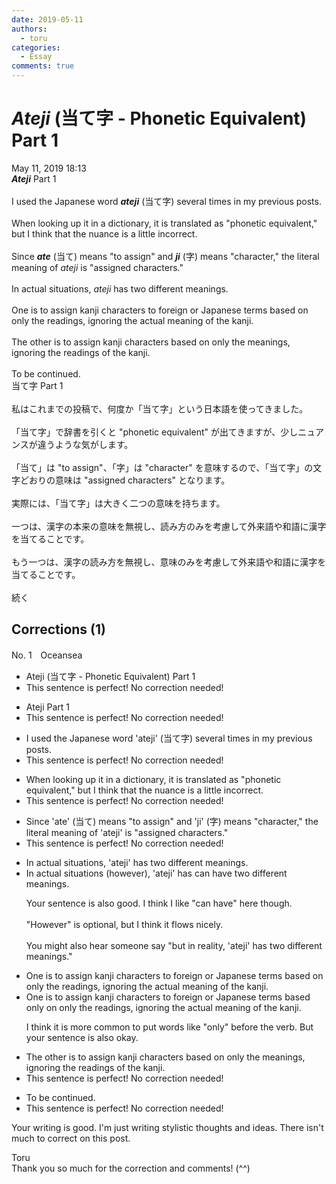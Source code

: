 ```yaml
---
date: 2019-05-11
authors:
  - toru
categories:
  - Essay
comments: true
---
```


# <strong><em>Ateji</strong></em> (当て字 - Phonetic Equivalent) Part 1
<div class="date">May 11, 2019 18:13</div>
<div id="post"><div id="body_show_ori">
<strong><em>Ateji</strong></em> Part 1<br/><br/>I used the Japanese word <strong><em>ateji</em></strong> (当て字) several times in my previous posts.<br/><br/>When looking up it in a dictionary, it is translated as "phonetic equivalent," but I think that the nuance is a little incorrect.<br/><br/>Since <strong><em>ate</em></strong> (当て) means "to assign" and <strong><em>ji</em></strong> (字) means "character," the literal meaning of <em>ateji</em> is "assigned characters."<br/><br/>In actual situations, <em>ateji</em> has two different meanings.<br/><br/>One is to assign kanji characters to foreign or Japanese terms based on only the readings, ignoring the actual meaning of the kanji.<br/><br/>The other is to assign kanji characters based on only the meanings, ignoring the readings of the kanji.<br/><br/>To be continued.
</div></div>

<!-- more -->

<div id="post_ja"><div id="body_show_mo">
当て字 Part 1<br/><br/>私はこれまでの投稿で、何度か「当て字」という日本語を使ってきました。<br/><br/>「当て字」で辞書を引くと "phonetic equivalent" が出てきますが、少しニュアンスが違うような気がします。<br/><br/>「当て」は "to assign"、「字」は "character" を意味するので、「当て字」の文字どおりの意味は "assigned characters" となります。<br/><br/>実際には、「当て字」は大きく二つの意味を持ちます。<br/><br/>一つは、漢字の本来の意味を無視し、読み方のみを考慮して外来語や和語に漢字を当てることです。<br/><br/>もう一つは、漢字の読み方を無視し、意味のみを考慮して外来語や和語に漢字を当てることです。<br/><br/>続く
</div></div>

## Corrections (1)
<div id="block"><div class="first_name"> No. 1　<span class="just_name">Oceansea</span></div><div id="block2">
<ul class="correction_field">
<li class="incorrect">Ateji (当て字 - Phonetic Equivalent) Part 1</li>
<li class="corrected perfect">This sentence is perfect! No correction needed!</li>
</ul>
<ul class="correction_field">
<li class="incorrect">Ateji Part 1</li>
<li class="corrected perfect">This sentence is perfect! No correction needed!</li>
</ul>
<ul class="correction_field">
<li class="incorrect">I used the Japanese word 'ateji' (当て字) several times in my previous posts.</li>
<li class="corrected perfect">This sentence is perfect! No correction needed!</li>
</ul>
<ul class="correction_field">
<li class="incorrect">When looking up it in a dictionary, it is translated as "phonetic equivalent," but I think that the nuance is a little incorrect.</li>
<li class="corrected perfect">This sentence is perfect! No correction needed!</li>
</ul>
<ul class="correction_field">
<li class="incorrect">Since 'ate' (当て) means "to assign" and 'ji' (字) means "character," the literal meaning of 'ateji' is "assigned characters."</li>
<li class="corrected perfect">This sentence is perfect! No correction needed!</li>
</ul>
<ul class="correction_field">
<li class="incorrect">In actual situations, 'ateji' has two different meanings.</li>
<li class="corrected correct">
In actual situations <span class="f_blue">(however)</span>, 'ateji' <span class="f_gray"><span class="sline">has </span></span><span class="f_blue">can have</span> two different meanings.
<p class="correction_comment">Your sentence is also good. I think I like "can have" here though.<br/><br/>"However" is optional, but I think it flows nicely.<br/><br/>You might also hear someone say "but in reality, 'ateji' has two different meanings."</p>
</li>
</ul>
<ul class="correction_field">
<li class="incorrect">One is to assign kanji characters to foreign or Japanese terms based on only the readings, ignoring the actual meaning of the kanji.</li>
<li class="corrected correct">
One is to assign kanji characters to foreign or Japanese terms based <span class="f_blue">only </span>on <span class="f_gray"><span class="sline">only </span></span>the readings, ignoring the actual meaning of the kanji.
<p class="correction_comment">I think it is more common to put words like "only" before the verb. But your sentence is also okay.</p>
</li>
</ul>
<ul class="correction_field">
<li class="incorrect">The other is to assign kanji characters based on only the meanings, ignoring the readings of the kanji.</li>
<li class="corrected perfect">This sentence is perfect! No correction needed!</li>
</ul>
<ul class="correction_field">
<li class="incorrect">To be continued.</li>
<li class="corrected perfect">This sentence is perfect! No correction needed!</li>
</ul>
<p class="comment_small">
 Your writing is good. I'm just writing stylistic thoughts and ideas. There isn't much to correct on this post.
</p>

</div><div class="name"><span class="just_name">Toru</span><br>
Thank you so much for the correction and comments! (^^)
</div>
</div>

